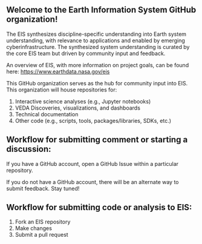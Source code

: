 ## Welcome to the Earth Information System GitHub organization!

The EIS synthesizes discipline-specific understanding into Earth system understanding, with relevance to applications and enabled by emerging cyberinfrastructure. The synthesized system understanding is curated by the core EIS team but driven by community input and feedback.

An overview of EIS, with more information on project goals, can be found here: https://www.earthdata.nasa.gov/eis

This GitHub organization serves as the hub for community input into EIS. This organization will house repositories for:
1. Interactive science analyses (e.g., Jupyter notebooks)
1. VEDA Discoveries, visualizations, and dashboards
1. Technical documentation
1. Other code (e.g., scripts, tools, packages/libraries, SDKs, etc.)

## Workflow for submitting comment or starting a discussion:
If you have a GitHub account, open a GitHub Issue within a particular repository.

If you do not have a GitHub account, there will be an alternate way to submit feedback. Stay tuned!

## Workflow for submitting code or analysis to EIS:
1. Fork an EIS repository
1. Make changes
1. Submit a pull request

